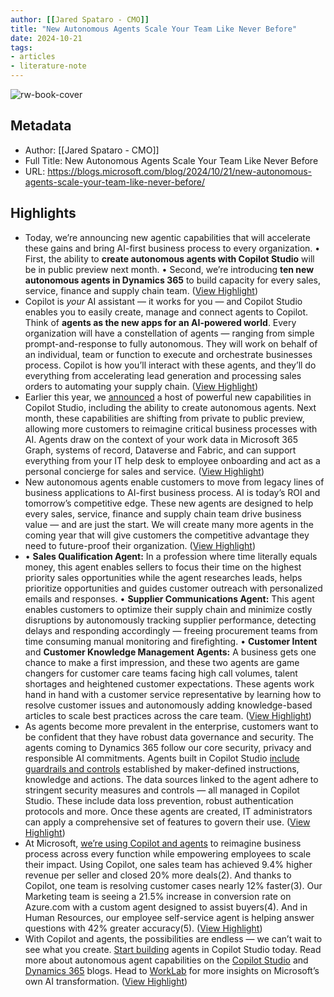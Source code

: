 ```yaml
---
author: [[Jared Spataro - CMO]]
title: "New Autonomous Agents Scale Your Team Like Never Before"
date: 2024-10-21
tags: 
- articles
- literature-note
---
```

![rw-book-cover](https://blogs.microsoft.com/wp-content/uploads/prod/2024/10/Copilot.png)

## Metadata
- Author: [[Jared Spataro - CMO]]
- Full Title: New Autonomous Agents Scale Your Team Like Never Before
- URL: https://blogs.microsoft.com/blog/2024/10/21/new-autonomous-agents-scale-your-team-like-never-before/

## Highlights
- Today, we’re announcing new agentic capabilities that will accelerate these gains and bring AI-first business process to every organization.
  • First, the ability to **create autonomous agents with Copilot Studio** will be in public preview next month.
  • Second, we’re introducing **ten new autonomous agents in Dynamics 365** to build capacity for every sales, service, finance and supply chain team. ([View Highlight](https://read.readwise.io/read/01jaqqg0n836nvwzgabbb5j27y))
- Copilot is *your* AI assistant — it works for you — and Copilot Studio enables you to easily create, manage and connect agents to Copilot. Think of **agents as the new apps for an AI-powered world**. Every organization will have a constellation of agents — ranging from simple prompt-and-response to fully autonomous. They will work on behalf of an individual, team or function to execute and orchestrate businesses process. Copilot is how you’ll interact with these agents, and they’ll do everything from accelerating lead generation and processing sales orders to automating your supply chain. ([View Highlight](https://read.readwise.io/read/01jaqqg5zy293712r00retkdyv))
- Earlier this year, we [announced](https://www.microsoft.com/en-us/microsoft-copilot/blog/copilot-studio/microsoft-copilot-studio-building-copilots-with-agent-capabilities/?msockid=3ba71385d1d06b0c22db0159d0fd6a48) a host of powerful new capabilities in Copilot Studio, including the ability to create autonomous agents. Next month, these capabilities are shifting from private to public preview, allowing more customers to reimagine critical business processes with AI. Agents draw on the context of your work data in Microsoft 365 Graph, systems of record, Dataverse and Fabric, and can support everything from your IT help desk to employee onboarding and act as a personal concierge for sales and service. ([View Highlight](https://read.readwise.io/read/01jaqqgxmby2pen22xnhw849wy))
- New autonomous agents enable customers to move from legacy lines of business applications to AI-first business process. AI is today’s ROI and tomorrow’s competitive edge. These new agents are designed to help every sales, service, finance and supply chain team drive business value — and are just the start. We will create many more agents in the coming year that will give customers the competitive advantage they need to future-proof their organization. ([View Highlight](https://read.readwise.io/read/01jaqqhkwdmsm1vq19198jcctp))
- • **Sales Qualification Agent:** In a profession where time literally equals money, this agent enables sellers to focus their time on the highest priority sales opportunities while the agent researches leads, helps prioritize opportunities and guides customer outreach with personalized emails and responses.
  • **Supplier Communications Agent:** This agent enables customers to optimize their supply chain and minimize costly disruptions by autonomously tracking supplier performance, detecting delays and responding accordingly — freeing procurement teams from time consuming manual monitoring and firefighting.
  • **Customer Intent** and **Customer Knowledge Management** **Agents:** A business gets one chance to make a first impression, and these two agents are game changers for customer care teams facing high call volumes, talent shortages and heightened customer expectations. These agents work hand in hand with a customer service representative by learning how to resolve customer issues and autonomously adding knowledge-based articles to scale best practices across the care team. ([View Highlight](https://read.readwise.io/read/01jaqqhpxjd6y9b8snzmh175gg))
- As agents become more prevalent in the enterprise, customers want to be confident that they have robust data governance and security. The agents coming to Dynamics 365 follow our core security, privacy and responsible AI commitments. Agents built in Copilot Studio [include guardrails and controls](https://www.microsoft.com/en-us/power-platform/blog/power-apps/it-governance-controls-for-your-copilot-agents/?msockid=09cbdd77556e64e60465cefe54d465ae) established by maker-defined instructions, knowledge and actions. The data sources linked to the agent adhere to stringent security measures and controls — all managed in Copilot Studio. These include data loss prevention, robust authentication protocols and more. Once these agents are created, IT administrators can apply a comprehensive set of features to govern their use. ([View Highlight](https://read.readwise.io/read/01jaqqhtvqjpwqbasby6htybg3))
- At Microsoft, [we’re using Copilot and agents](https://aka.ms/MSCopilotBusinessValue) to reimagine business process across every function while empowering employees to scale their impact. Using Copilot, one sales team has achieved 9.4% higher revenue per seller and closed 20% more deals(2). And thanks to Copilot, one team is resolving customer cases nearly 12% faster(3). Our Marketing team is seeing a 21.5% increase in conversion rate on Azure.com with a custom agent designed to assist buyers(4). And in Human Resources, our employee self-service agent is helping answer questions with 42% greater accuracy(5). ([View Highlight](https://read.readwise.io/read/01jaqqhz9nv7kffnzr7prvxmve))
- With Copilot and agents, the possibilities are endless — we can’t wait to see what you create. [Start building](https://www.microsoft.com/en-us/microsoft-copilot/microsoft-copilot-studio) agents in Copilot Studio today. Read more about autonomous agent capabilities on the [Copilot Studio](https://aka.ms/CopilotAndAgentsBlog) and [Dynamics 365](https://aka.ms/D365Goode102124) blogs. Head to [WorkLab](https://aka.ms/MSCopilotBusinessValue) for more insights on Microsoft’s own AI transformation. ([View Highlight](https://read.readwise.io/read/01jaqqj2m2yx9j4e4kg7b0zh30))
